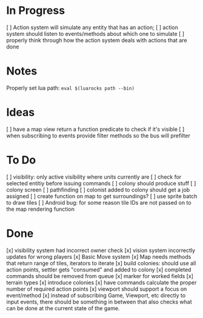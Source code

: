 # In Progress

[ ] Action system will simulate any entity that has an action;
    [ ] action system should listen to events/methods about which one to simulate
[ ] properly think through how the action system deals with actions that are done

# Notes

Properly set lua path:
`eval $(luarocks path --bin)`

# Ideas

[ ] have a map view return a function predicate to check if it's visible
[ ] when subscribing to events provide filter methods so the bus will prefilter

# To Do

[ ] visibility: only active visibility where units currently are
[ ] check for selected entitiy before issuing commands
[ ] colony should produce stuff
[ ] colony screen
[ ] pathfinding
[ ] colonist added to colony should get a job assigned
[ ] create function on map to get surroundings?
[ ] use sprite batch to draw tiles
[ ] Android bug: for some reason tile IDs are not passed on to the map rendering function

# Done

[x] visibility system had incorrect owner check
[x] vision system incorrectly updates for wrong players
[x] Basic Move system
[x] Map needs methods that return range of tiles, iterators to iterate
[x] build colonies: should use all action points, settler gets "consumed" and added to colony
[x] completed commands should be removed from queue
[x] marker for worked fields
[x] terrain types
[x] introduce colonies
[x] have commands calculate the proper number of required action points
[x] viewport should support a focus on event/method
[x] instead of subscribing Game, Viewport, etc directly to input events, there should be something in between that also checks what can be done at the current state of the game.
